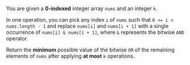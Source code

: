 You are given a **0-indexed** integer array `nums` and an integer `k`.

In one operation, you can pick any index `i` of `nums` such that `0 <= i < nums.length - 1` and replace `nums[i]` and `nums[i + 1]` with a single occurrence of `nums[i] & nums[i + 1]`, where `&` represents the bitwise `AND` operator.

Return the **minimum** possible value of the bitwise `OR` of the remaining elements of `nums` after applying **at most** `k` operations.